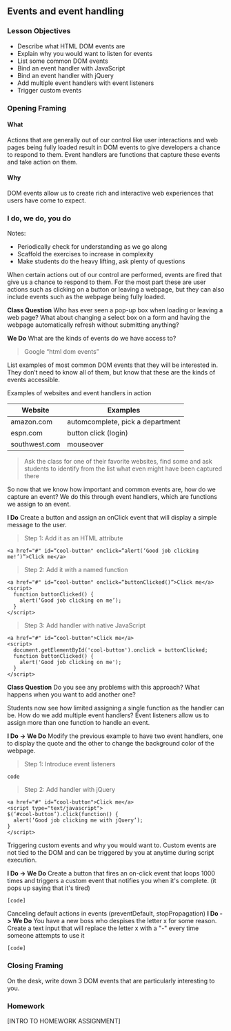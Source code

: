 
## Events and event handling

### Lesson Objectives

* Describe what HTML DOM events are
* Explain why you would want to listen for events 
* List some common DOM events
* Bind an event handler with JavaScript
* Bind an event handler with jQuery
* Add multiple event handlers with event listeners
* Trigger custom events

### Opening Framing
#### What
Actions that are generally out of our control like user interactions and web pages being fully loaded result in DOM events to give developers a chance to respond to them. Event handlers are functions that capture these events and take action on them.

#### Why
DOM events allow us to create rich and interactive web experiences that users have come to expect.

### I do, we do, you do
Notes: 
* Periodically check for understanding as we go along
* Scaffold the exercises to increase in complexity
* Make students do the heavy lifting, ask plenty of questions

When certain actions out of our control are performed, events are fired that give us a chance to respond to them. For the most part these are user actions such as clicking on a button or leaving a webpage, but they can also include events such as the webpage being fully loaded. 

**Class Question** 
Who has ever seen a pop-up box when loading or leaving a web page? What about changing a select box on a form and having the webpage automatically refresh without submitting anything?

**We Do**
What are the kinds of events do we have access to? 
> Google “html dom events”

List examples of most common DOM events that they will be interested in. They don’t need to know all of them, but know that these are the kinds of events accessible.

Examples of websites and event handlers in action

Website       | Examples
------------- | ---------------------------------
amazon.com    | automcomplete, pick a department
espn.com      | button click (login)
southwest.com | mouseover 

> Ask the class for one of their favorite websites, find some and ask students to identify from the list what even might have been captured there 

So now that we know how important and common events are, how do we capture an event? We do this through event handlers, which are functions we assign to an event. 

**I Do** Create a button and assign an onClick event that will display a simple message to the user.

> Step 1: Add it as an HTML attribute 
```
<a href="#" id=“cool-button" onclick=“alert(‘Good job clicking me!’)”>Click me</a>
```

> Step 2: Add it with a named function
```
<a href="#" id=“cool-button" onclick=“buttonClicked()”>Click me</a>
<script> 
  function buttonClicked() { 
    alert(‘Good job clicking on me’); 
  } 
</script>
```

> Step 3: Add handler with native JavaScript
```
<a href="#" id=“cool-button">Click me</a>
<script> 
  document.getElementById('cool-button').onclick = buttonClicked;
  function buttonClicked() { 
    alert('Good job clicking on me'); 
  } 
</script>
```

**Class Question** Do you see any problems with this approach? What happens when you want to add another one?

Students now see how limited assigning a single function as the handler can be. How do we add multiple event handlers? Event listeners allow us to assign more than one function to handle an event. 

**I Do -> We Do**
Modify the previous example to have two event handlers, one to display the quote and the other to change the background color of the webpage.

> Step 1: Introduce event listeners
```
code
```

> Step 2: Add handler with jQuery
```
<a href="#" id=“cool-button">Click me</a>
<script type="text/javascript">
$(‘#cool-button’).click(function() { 
  alert(‘Good job clicking me with jQuery’); 
} 
</script>
``` 
Triggering custom events and why you would want to. Custom events are not tied to the DOM and can be triggered by you at anytime during script execution. 

**I Do -> We Do**
Create a button that fires an on-click event that loops 1000 times and triggers a custom event that notifies you when it's complete. (it pops up saying that it's tired) 

```
[code]
```

Canceling default actions in events (preventDefault, stopPropagation)
**I Do -> We Do**
You have a new boss who despises the letter x for some reason. Create a text input that will replace the letter x with a "-" every time someone attempts to use it

```
[code]
```

### Closing Framing
On the desk, write down 3 DOM events that are particularly interesting to you.

### Homework
[INTRO TO HOMEWORK ASSIGNMENT]
